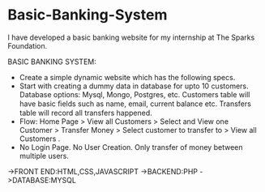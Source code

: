 # Basic-Banking-System
I have developed a basic banking website for my internship at The Sparks Foundation.

BASIC BANKING SYSTEM:
* Create a simple dynamic website which has the following specs.
* Start with creating a dummy data in database for upto 10  customers. Database options: Mysql, Mongo, Postgres, etc.  Customers table will have basic ﬁelds such as name, email,  current balance etc. Transfers table will record all transfers  happened.
* Flow: Home Page >  View all Customers >  Select and View one  Customer > Transfer Money > Select customer to transfer to >  View all Customers .
* No Login Page. No User Creation. Only transfer of money  between multiple users.

->FRONT END:HTML,CSS,JAVASCRIPT
->BACKEND:PHP
->DATABASE:MYSQL

